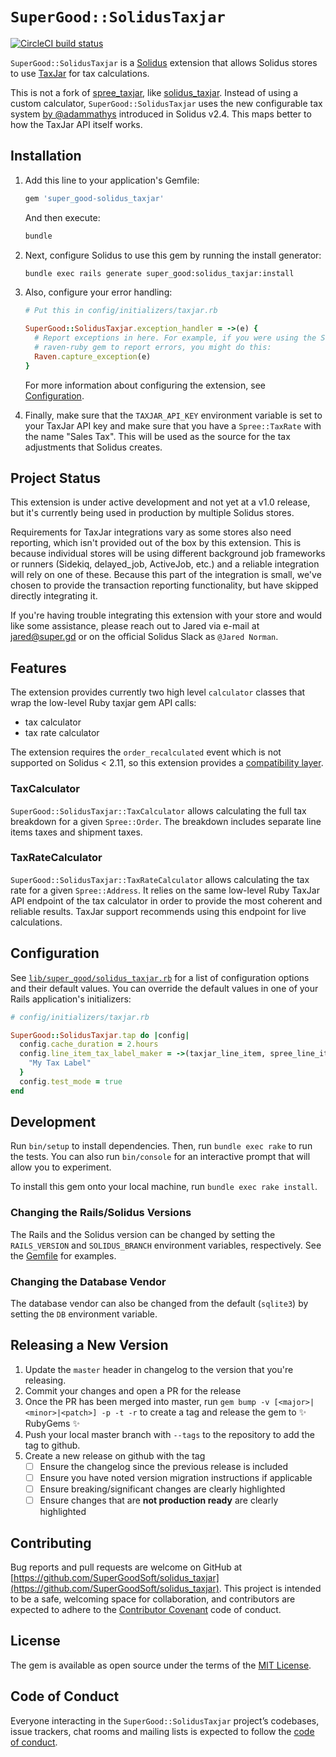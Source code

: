 # `SuperGood::SolidusTaxjar`

[![CircleCI build status](https://circleci.com/gh/SuperGoodSoft/solidus_taxjar/tree/master.svg?style=shield)](https://circleci.com/gh/SuperGoodSoft/solidus_taxjar/tree/master)

`SuperGood::SolidusTaxjar` is a [Solidus](https://github.com/solidusio/solidus)
extension that allows Solidus stores to use [TaxJar](https://www.taxjar.com/)
for tax calculations.

This is not a fork of [spree_taxjar](https://github.com/vinsol-spree-contrib/spree_taxjar),
like [solidus_taxjar](https://github.com/boomerdigital/solidus_taxjar). Instead
of using a custom calculator, `SuperGood::SolidusTaxjar` uses the new
configurable tax system [by @adammathys](https://github.com/solidusio/solidus/pull/1892)
introduced in Solidus v2.4. This maps better to how the TaxJar API itself works.

## Installation

1. Add this line to your application's Gemfile:

    ```ruby
    gem 'super_good-solidus_taxjar'
    ```

    And then execute:

    ```sh
    bundle
    ```

1. Next, configure Solidus to use this gem by running the install generator:

    ```sh
    bundle exec rails generate super_good:solidus_taxjar:install
    ```

1. Also, configure your error handling:

    ```ruby
    # Put this in config/initializers/taxjar.rb

    SuperGood::SolidusTaxjar.exception_handler = ->(e) {
      # Report exceptions in here. For example, if you were using the Sentry's
      # raven-ruby gem to report errors, you might do this:
      Raven.capture_exception(e)
    }
    ```

    For more information about configuring the extension, see
    [Configuration](#configuration).

1. Finally, make sure that the `TAXJAR_API_KEY` environment variable is set to
  your TaxJar API key and make sure that you have a `Spree::TaxRate` with the name
  "Sales Tax". This will be used as the source for the tax adjustments that
  Solidus creates.

## Project Status

This extension is under active development and not yet at a v1.0 release, but
it's currently being used in production by multiple Solidus stores.

Requirements for TaxJar integrations vary as some stores also need reporting,
which isn't provided out of the box by this extension. This is because
individual stores will be using different background job frameworks or runners
(Sidekiq, delayed_job, ActiveJob, etc.) and a reliable integration will rely on
one of these. Because this part of the integration is small, we've chosen to
provide the transaction reporting functionality, but have skipped directly
integrating it.

If you're having trouble integrating this extension with your store and would
like some assistance, please reach out to Jared via e-mail at [jared@super.gd](mailto:jared@super.gd)
or on the official Solidus Slack as `@Jared Norman`.

## Features

The extension provides currently two high level `calculator` classes that wrap
the low-level Ruby taxjar gem API calls:

* tax calculator
* tax rate calculator

The extension requires the `order_recalculated` event which is not supported on
Solidus < 2.11, so this extension provides a [compatibility layer](app/overrides/super_good/solidus_taxjar/spree/order_updater/fire_recalculated_event.rb).

### TaxCalculator

`SuperGood::SolidusTaxjar::TaxCalculator` allows calculating the full tax
breakdown for a given `Spree::Order`. The breakdown includes separate line items
taxes and shipment taxes.

### TaxRateCalculator

`SuperGood::SolidusTaxjar::TaxRateCalculator` allows calculating the tax rate
for a given `Spree::Address`. It relies on the same low-level Ruby TaxJar API
endpoint of the tax calculator in order to provide the most coherent and
reliable results. TaxJar support recommends using this endpoint for live
calculations.

## Configuration

See [`lib/super_good/solidus_taxjar.rb`](lib/super_good/solidus_taxjar.rb) for a
list of configuration options and their default values. You can override the
default values in one of your Rails application's initializers:

```ruby
# config/initializers/taxjar.rb

SuperGood::SolidusTaxjar.tap do |config|
  config.cache_duration = 2.hours
  config.line_item_tax_label_maker = ->(taxjar_line_item, spree_line_item) {
    "My Tax Label"
  }
  config.test_mode = true
end
```

## Development

Run `bin/setup` to install dependencies. Then, run `bundle exec rake` to run the
tests. You can also run `bin/console` for an interactive prompt that will allow
you to experiment.

To install this gem onto your local machine, run `bundle exec rake install`.

### Changing the Rails/Solidus Versions

The Rails and the Solidus version can be changed by setting the `RAILS_VERSION`
and `SOLIDUS_BRANCH` environment variables, respectively. See the
[Gemfile](./Gemfile) for examples.

### Changing the Database Vendor

The database vendor can also be changed from the default (`sqlite3`) by setting
the `DB` environment variable.

## Releasing a New Version

1. Update the `master` header in changelog to the version that you're releasing.
2. Commit your changes and open a PR for the release
3. Once the PR has been merged into master, run `gem bump -v [<major>|<minor>|<patch>] -p -t -r` to create a tag and release the gem to ✨ RubyGems ✨
4. Push your local master branch with `--tags` to the repository to add the tag to github.
5. Create a new release on github with the tag
    * [ ] Ensure the changelog since the previous release is included
    * [ ] Ensure you have noted version migration instructions if applicable
    * [ ] Ensure breaking/significant changes are clearly highlighted
    * [ ] Ensure changes that are **not production ready** are clearly highlighted

## Contributing

Bug reports and pull requests are welcome on GitHub at [https://github.com/SuperGoodSoft/solidus_taxjar](https://github.com/SuperGoodSoft/solidus_taxjar).
This project is intended to be a safe, welcoming space for collaboration, and
contributors are expected to adhere to the [Contributor Covenant](http://contributor-covenant.org)
code of conduct.

## License

The gem is available as open source under the terms of the
[MIT License](https://opensource.org/licenses/MIT).

## Code of Conduct

Everyone interacting in the `SuperGood::SolidusTaxjar` project’s codebases,
issue trackers, chat rooms and mailing lists is expected to follow the
[code of conduct](https://github.com/SuperGoodSoft/solidus_taxjar/blob/master/CODE_OF_CONDUCT.md).

